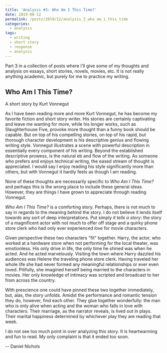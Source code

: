 ```yaml
---
title: 'Analysis #3: Who Am I This Time?'
date: 2019-08-12
permalink: /posts/2019/12/analysis_3_who_am_i_this_time
categories:
  - analysis
tags:
  - writing
  - short story
  - response
  - analysis
---
```


Part 3 in a collection of posts where I'll give some of my thoughts and analysis on essays, short stories, novels, movies, etc. It is not really anything academic, but purely for me to practice my writing.

Who Am I This Time?
-------------------
A short story by Kurt Vonnegut

As I have been reading more and more Kurt Vonnegut, he has become my favorite fiction and short story writer. His stories are certainly captivating and leave me wanting for more, while his longer works, such as Slaughterhouse Five, provoke more thought than a funny book should be capable. But on top of his compelling stories, on top of his rapid, but thorough character development is his descriptive genius and flowing writing style. Vonnegut illustrates a scene with powerful description in essentially every component of his writing. Beyond the established descriptive prowess, is the natural eb and flow of the writing. As someone who prefers and enjoys technical writing, the eased stream of thought is appreciated. I would say I enjoy reading his style significantly more than others, but with Vonnegut it hardly feels as though I am reading.

None of these thoughts are necessarily specific to _Who Am I This Time?_ and perhaps this is the wrong place to include these general ideas. However, they are things I have grown to appreciate through reading Vonnegut.

_Who Am I This Time?_ is a comforting story. Perhaps, there is not much to say in regards to the meaning behind the story. I do not believe it lends itself towards any sort of deep interpretations. Put simply _it tells a story_: the story of a magnificent actor with not much to offer off stage and a quirky phone store clerk who had only ever experienced _love_ for movie characters. 

Given perspective these two characters "fit" together. Harry, the actor, who worked at a hardware store when not performing for the local theater, was emotionless. His only drive in life, the only time he shined was when he acted. And he acted marvelously. Visiting the town where Harry dazzled his audiences was Helene the traveling phone store clerk. Having traveled her whole life she had never formed any meaningful relationships or ever even loved. Pitifully, she imagined herself being married to the characters in movies. Her only knowledge of intimacy was scripted and broadcast to her from across the country.

With prescience one could have pinned these two together immediately, but, alas, the story unfolds. Amidst the performance and romantic tension they do, however, find each other. They glue together wonderfully: the man who is only alive when acting and the woman who falls in love with characters. Their marriage, as the narrator reveals, is lived out in plays. Their marital happiness determined by whichever play they are reading that week.

I do not see too much point in over analyzing this story. It is heartwarming and fun to read. My only complaint is that it ended too soon.

-- Daniel Nichols
